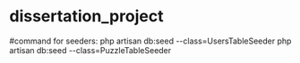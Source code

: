 # dissertation_project







#command for seeders:
php artisan db:seed --class=UsersTableSeeder
php artisan db:seed --class=PuzzleTableSeeder

